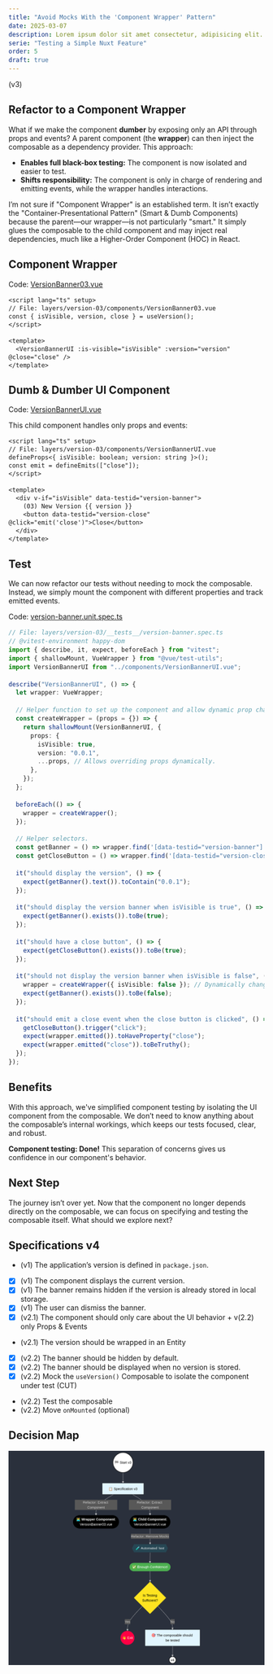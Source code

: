 ```yaml
---
title: "Avoid Mocks With the 'Component Wrapper' Pattern"
date: 2025-03-07
description: Lorem ipsum dolor sit amet consectetur, adipisicing elit. Repellendus assumenda deleniti itaque molestias odio quidem praesentium, numquam veniam animi ipsam velit iure atque delectus debitis quisquam tempore optio ea corrupti.
serie: "Testing a Simple Nuxt Feature"
order: 5
draft: true
---
```


(v3)

## Refactor to a Component Wrapper

What if we make the component **dumber** by exposing only an API through props and events? A parent component (the **wrapper**) can then inject the composable as a dependency provider. This approach:

- **Enables full black-box testing:** The component is now isolated and easier to test.
- **Shifts responsibility:** The component is only in charge of rendering and emitting events, while the wrapper handles interactions.

I’m not sure if "Component Wrapper" is an established term. It isn’t exactly the "Container-Presentational Pattern" (Smart & Dumb Components) because the parent—our wrapper—is not particularly "smart." It simply glues the composable to the child component and may inject real dependencies, much like a Higher-Order Component (HOC) in React.

## Component Wrapper

Code: [VersionBanner03.vue](https://github.com/jeromeabel/nuxt-clean-architecture/blob/feat/version-banner/layers/version-03/components/VersionBanner03.vue)

```vue
<script lang="ts" setup>
// File: layers/version-03/components/VersionBanner03.vue
const { isVisible, version, close } = useVersion();
</script>

<template>
  <VersionBannerUI :is-visible="isVisible" :version="version" @close="close" />
</template>
```

## Dumb & Dumber UI Component

Code: [VersionBannerUI.vue](https://github.com/jeromeabel/nuxt-clean-architecture/blob/feat/version-banner/layers/version-03/components/VersionBannerUI.vue)

This child component handles only props and events:

```vue
<script lang="ts" setup>
// File: layers/version-03/components/VersionBannerUI.vue
defineProps<{ isVisible: boolean; version: string }>();
const emit = defineEmits(["close"]);
</script>

<template>
  <div v-if="isVisible" data-testid="version-banner">
    (03) New Version {{ version }}
    <button data-testid="version-close" @click="emit('close')">Close</button>
  </div>
</template>
```

## Test

We can now refactor our tests without needing to mock the composable. Instead, we simply mount the component with different properties and track emitted events.

Code: [version-banner.unit.spec.ts](https://github.com/jeromeabel/nuxt-clean-architecture/blob/feat/version-banner/layers/version-03/__tests__/version-banner.unit.spec.ts)

```ts
// File: layers/version-03/__tests__/version-banner.spec.ts
// @vitest-environment happy-dom
import { describe, it, expect, beforeEach } from "vitest";
import { shallowMount, VueWrapper } from "@vue/test-utils";
import VersionBannerUI from "../components/VersionBannerUI.vue";

describe("VersionBannerUI", () => {
  let wrapper: VueWrapper;

  // Helper function to set up the component and allow dynamic prop changes.
  const createWrapper = (props = {}) => {
    return shallowMount(VersionBannerUI, {
      props: {
        isVisible: true,
        version: "0.0.1",
        ...props, // Allows overriding props dynamically.
      },
    });
  };

  beforeEach(() => {
    wrapper = createWrapper();
  });

  // Helper selectors.
  const getBanner = () => wrapper.find('[data-testid="version-banner"]');
  const getCloseButton = () => wrapper.find('[data-testid="version-close"]');

  it("should display the version", () => {
    expect(getBanner().text()).toContain("0.0.1");
  });

  it("should display the version banner when isVisible is true", () => {
    expect(getBanner().exists()).toBe(true);
  });

  it("should have a close button", () => {
    expect(getCloseButton().exists()).toBe(true);
  });

  it("should not display the version banner when isVisible is false", () => {
    wrapper = createWrapper({ isVisible: false }); // Dynamically change the prop value.
    expect(getBanner().exists()).toBe(false);
  });

  it("should emit a close event when the close button is clicked", () => {
    getCloseButton().trigger("click");
    expect(wrapper.emitted()).toHaveProperty("close");
    expect(wrapper.emitted("close")).toBeTruthy();
  });
});
```

## Benefits

With this approach, we've simplified component testing by isolating the UI component from the composable. We don’t need to know anything about the composable’s internal workings, which keeps our tests focused, clear, and robust.

**Component testing: Done!** This separation of concerns gives us confidence in our component's behavior.

## Next Step

The journey isn’t over yet. Now that the component no longer depends directly on the composable, we can focus on specifying and testing the composable itself. What should we explore next?

## Specifications v4

- (v1) The application’s version is defined in `package.json`.
- [x] (v1) The component displays the current version.
- [x] (v1) The banner remains hidden if the version is already stored in local storage.
- [x] (v1) The user can dismiss the banner.
- [x] (v2.1) The component should only care about the UI behavior + v(2.2) only Props & Events
- (v2.1) The version should be wrapped in an Entity
- [x] (v2.2) The banner should be hidden by default.
- [x] (v2.2) The banner should be displayed when no version is stored.
- [x] (v2.2) Mock the `useVersion()` Composable to isolate the component under test (CUT)
- (v2.2) Test the composable
- (v2.2) Move `onMounted` (optional)

## Decision Map

![Decision Map Graph](./graph.png)
